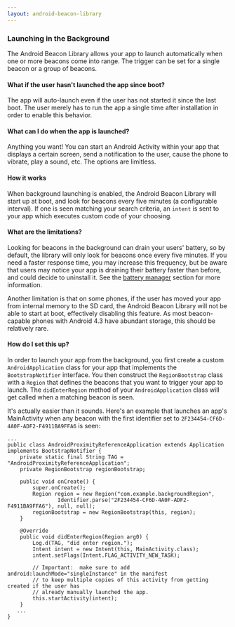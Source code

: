 ```yaml
---
layout: android-beacon-library
---
```


### Launching in the Background

The Android Beacon Library allows your app to launch automatically when one or more beacons come into range.  The trigger can be set for
a single beacon or a group of beacons. 

#### What if the user hasn't launched the app since boot?

The app will auto-launch even if the user has not started it since the last boot.  The user merely has to run the app a single time after installation in order to
enable this behavior.

#### What can I do when the app is launched?

Anything you want!  You can start an Android Activity within your app that displays a certain screen, send a notification to the user, cause the phone to vibrate, play a sound, etc.  The options are limitless.

#### How it works

When background launching is enabled, the Android Beacon Library will start up at boot, and look for beacons every five minutes (a configurable interval).  If one is seen matching your
search criteria, an `intent` is sent to your app which executes custom code of your choosing.

#### What are the limitations?

Looking for beacons in the background can drain your users' battery, so by default, the library will only look for beacons once every five minutes.  If you need a faster response time, you may increase
this frequency, but be aware that users may notice your app is draining their battery faster than before, and could decide to uninstall it.  See the [battery manager](battery_manager.html) section for more information.

Another limitation is that on some phones, if the user has moved your app from internal memory to the SD card, the Android Beacon Library will not be able to start at boot, effectively disabling this feature.  As most beacon-capable phones with Android 4.3 have abundant storage, this should be relatively rare.

#### How do I set this up?

In order to launch your app from the background, you first create a custom `AndroidApplication` class for your app that implements the `BootstrapNotifier` interface.  You then construct the `RegionBootstrap` class with a `Region` that defines the beacons that you want to 
trigger your app to launch.   The `didEnterRegion` method of your `AndroidApplication` class will get called when a matching beacon is seen.

It's actually easier than it sounds.  Here's an example that launches an app's MainActivity when any beacon with the first identifier set to `2F234454-CF6D-4A0F-ADF2-F4911BA9FFA6` is seen:

```
...
public class AndroidProximityReferenceApplication extends Application implements BootstrapNotifier {
    private static final String TAG = "AndroidProximityReferenceApplication";
    private RegionBootstrap regionBootstrap;

    public void onCreate() {
        super.onCreate();
        Region region = new Region("com.example.backgroundRegion",
                Identifier.parse("2F234454-CF6D-4A0F-ADF2-F4911BA9FFA6"), null, null);
        regionBootstrap = new RegionBootstrap(this, region);
    }

    @Override
    public void didEnterRegion(Region arg0) {
        Log.d(TAG, "did enter region.");
        Intent intent = new Intent(this, MainActivity.class);
        intent.setFlags(Intent.FLAG_ACTIVITY_NEW_TASK);

        // Important:  make sure to add android:launchMode="singleInstance" in the manifest
        // to keep multiple copies of this activity from getting created if the user has
        // already manually launched the app.
        this.startActivity(intent);
    }
   ...
}
```
